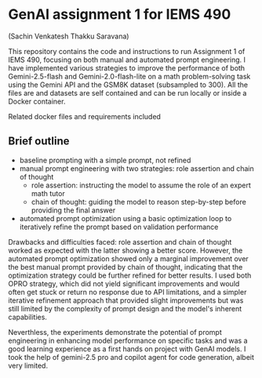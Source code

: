 # GenAI assignment 1 for IEMS 490
(Sachin Venkatesh Thakku Saravana)

This repository contains the code and instructions to run Assignment 1 of IEMS 490, focusing on both manual and automated prompt engineering. I have implemented various strategies to improve the performance of both Gemini-2.5-flash and Gemini-2.0-flash-lite on a math problem-solving task using the Gemini API and the GSM8K dataset (subsampled to 300). All the files are and datasets are self contained and can be run locally or inside a Docker container.

Related docker files and requirements included

## Brief outline

- baseline prompting with a simple prompt, not refined
- manual prompt engineering with two strategies: role assertion and chain of thought
  - role assertion: instructing the model to assume the role of an expert math tutor
  - chain of thought: guiding the model to reason step-by-step before providing the final answer
- automated prompt optimization using a basic optimization loop to iteratively refine the prompt based on validation performance

Drawbacks and difficulties faced: role assertion and chain of thought worked as expected with the latter showing a better score. However, the automated prompt optimization showed only a marginal improvement over the best manual prompt provided by chain of thought, indicating that the optimization strategy could be further refined for better results. I used both OPRO strategy, which did not yield significant improvements and would often get stuck or return no response due to API limitations, and a simpler iterative refinement approach that provided slight improvements but was still limited by the complexity of prompt design and the model's inherent capabilities. 

Neverthless, the experiments demonstrate the potential of prompt engineering in enhancing model performance on specific tasks and was a good learning experience as a first hands on project with GenAI models. I took the help of gemini-2.5 pro and copilot agent for code generation, albeit very limited.
	